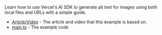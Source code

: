 Learn how to use Vercel's AI SDK to generate alt text for images using both local files and URLs with a simple guide.

- [Article/Video](https://www.aihero.dev/describe-images-with-vercel-ai-sdk) - The article and video that this example is based on.
- [main.ts](./main.ts) - The example code
